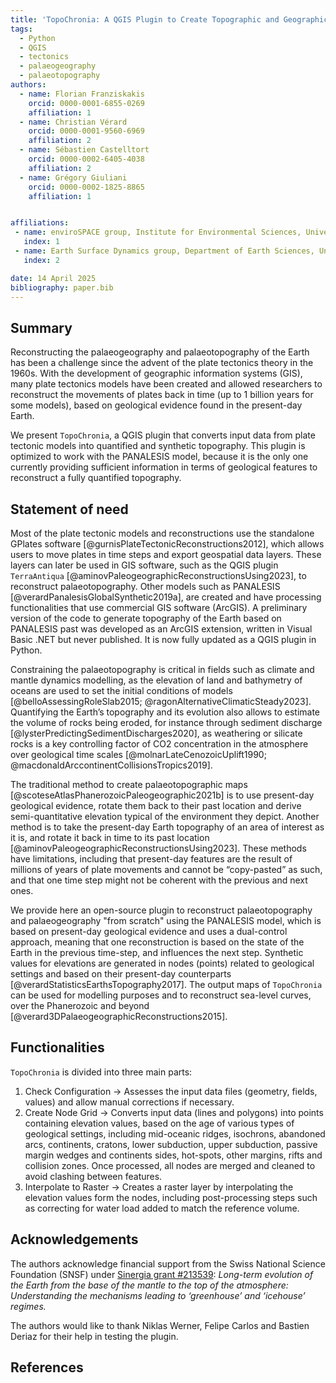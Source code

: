 ```yaml
---
title: 'TopoChronia: A QGIS Plugin to Create Topographic and Geographic Maps of the Earth Geological Past from the PANALESIS Plate Tectonic Model'
tags:
  - Python
  - QGIS
  - tectonics
  - palaeogeography
  - palaeotopography
authors:
  - name: Florian Franziskakis
    orcid: 0000-0001-6855-0269
    affiliation: 1
  - name: Christian Vérard
    orcid: 0000-0001-9560-6969
    affiliation: 2
  - name: Sébastien Castelltort
    orcid: 0000-0002-6405-4038
    affiliation: 2
  - name: Grégory Giuliani
    orcid: 0000-0002-1825-8865
    affiliation: 1


affiliations:
 - name: enviroSPACE group, Institute for Environmental Sciences, University of Geneva
   index: 1
 - name: Earth Surface Dynamics group, Department of Earth Sciences, University of Geneva
   index: 2

date: 14 April 2025
bibliography: paper.bib
---
```


## Summary

Reconstructing the palaeogeography and palaeotopography of the Earth has been a challenge since the advent of the plate 
tectonics theory in the 1960s. With the development of geographic information systems (GIS), many plate tectonics models have 
been created and allowed researchers to reconstruct the movements of plates back in time (up to 1 billion years for 
some models), based on geological evidence found in the present-day Earth.

We present `TopoChronia`, a QGIS plugin that converts input data from plate tectonic models into quantified and synthetic 
topography. This plugin is optimized to work with the PANALESIS model, because it is the only one currently providing 
sufficient information in terms of geological features to reconstruct a fully quantified topography.

## Statement of need

Most of the plate tectonic models and reconstructions use the standalone GPlates software [@gurnisPlateTectonicReconstructions2012],
which allows users to move plates in time steps and export geospatial data layers. These layers can later be used in 
GIS software, such as the QGIS plugin `TerraAntiqua` [@aminovPaleogeographicReconstructionsUsing2023], to reconstruct 
palaeotopography. Other models such as PANALESIS [@verardPanalesisGlobalSynthetic2019a], are created and have processing functionalities that use commercial 
GIS software (ArcGIS). A preliminary version of the code to generate topography of the Earth based on PANALESIS past was developed 
as an ArcGIS extension, written in Visual Basic .NET but never published. It is now fully updated as a QGIS plugin in 
Python.

Constraining the palaeotopography is critical in fields such as climate and mantle dynamics modelling, as the elevation 
of land and bathymetry of oceans are used to set the initial conditions of models [@belloAssessingRoleSlab2015;
@ragonAlternativeClimaticSteady2023]. 
Quantifying the Earth’s topography and its evolution also allows to estimate the volume of rocks being eroded, for instance 
through sediment discharge [@lysterPredictingSedimentDischarges2020], as weathering or silicate rocks is a key controlling 
factor of CO2 concentration in the atmosphere over geological time scales [@molnarLateCenozoicUplift1990;
@macdonaldArccontinentCollisionsTropics2019].

The traditional method to create palaeotopographic maps [@scoteseAtlasPhanerozoicPaleogeographic2021b] is to use present-day
geological evidence, rotate them back to their past location and derive semi-quantitative elevation typical of the environment they depict.
Another method is to take the present-day Earth topography of an area of 
interest as it is, and rotate it back in time to its past location [@aminovPaleogeographicReconstructionsUsing2023]. 
These methods have limitations, including that present-day features are the result of millions of years of plate movements and 
cannot be “copy-pasted” as such, and that one time step might not be coherent with the previous and next ones.

We provide here an open-source plugin to reconstruct palaeotopography and palaeogeography "from scratch" using the
PANALESIS model, which is based on present-day geological evidence and uses a dual-control approach, meaning that one
reconstruction is based on the state of the Earth in the previous time-step, and influences the next step. 
Synthetic values for elevations are generated in nodes (points) related to geological settings and based on their 
present-day counterparts [@verardStatisticsEarthsTopography2017]. The output maps of `TopoChronia` can be used for 
modelling purposes and to reconstruct sea-level curves, over the Phanerozoic and beyond [@verard3DPalaeogeographicReconstructions2015].

## Functionalities

`TopoChronia` is divided into three main parts:

1.	Check Configuration → Assesses the input data files (geometry, fields, values) and allow manual corrections if 
necessary.
2.	Create Node Grid → Converts input data (lines and polygons) into points containing elevation values, based on the 
age of various types of geological settings, including mid-oceanic ridges, 
isochrons, abandoned arcs, continents, cratons, lower subduction, upper subduction, passive margin wedges and continents 
sides, hot-spots, other margins, rifts and collision zones. Once processed, all nodes are merged and cleaned to avoid
clashing between features.
3.	Interpolate to Raster → Creates a raster layer by interpolating the elevation values form the nodes, including 
post-processing steps such as correcting for water load added to match the reference volume.


## Acknowledgements

The authors acknowledge financial support from the Swiss National Science Foundation (SNSF) under 
[Sinergia grant #213539](https://data.snf.ch/grants/grant/213539): _Long-term evolution of the Earth from the base of the mantle to the top of the atmosphere: 
Understanding the mechanisms leading to ‘greenhouse’ and ‘icehouse’ regimes._

The authors would like to thank Niklas Werner, Felipe Carlos and Bastien Deriaz for their help in testing the plugin.

## References